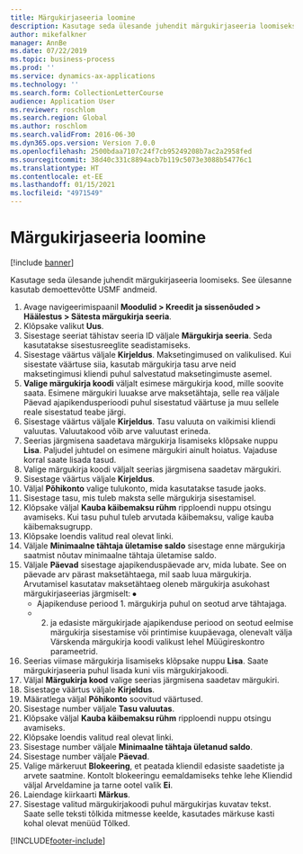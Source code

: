 ```yaml
---
title: Märgukirjaseeria loomine
description: Kasutage seda ülesande juhendit märgukirjaseeria loomiseks.
author: mikefalkner
manager: AnnBe
ms.date: 07/22/2019
ms.topic: business-process
ms.prod: ''
ms.service: dynamics-ax-applications
ms.technology: ''
ms.search.form: CollectionLetterCourse
audience: Application User
ms.reviewer: roschlom
ms.search.region: Global
ms.author: roschlom
ms.search.validFrom: 2016-06-30
ms.dyn365.ops.version: Version 7.0.0
ms.openlocfilehash: 2500bdaa7107c24f7cb95249208b7ac2a2958fed
ms.sourcegitcommit: 38d40c331c8894acb7b119c5073e3088b54776c1
ms.translationtype: HT
ms.contentlocale: et-EE
ms.lasthandoff: 01/15/2021
ms.locfileid: "4971549"
---
```

# <a name="create-a-collection-letter-sequence"></a>Märgukirjaseeria loomine

[!include [banner](../../includes/banner.md)]

Kasutage seda ülesande juhendit märgukirjaseeria loomiseks. See ülesanne kasutab demoettevõtte USMF andmeid.

1. Avage navigeerimispaanil **Moodulid > Kreedit ja sissenõuded > Häälestus > Sätesta märgukirja seeria**.
2. Klõpsake valikut **Uus**.
3. Sisestage seeriat tähistav seeria ID väljale **Märgukirja seeria**. Seda kasutatakse sisestusreeglite seadistamiseks.
4. Sisestage väärtus väljale **Kirjeldus**.  Maksetingimused on valikulised. Kui sisestate väärtuse siia, kasutab märgukirja tasu arve neid maksetingimusi kliendi puhul salvestatud maksetingimuste asemel.  
5. **Valige märgukirja koodi** väljalt esimese märgukirja kood, mille soovite saata. Esimene märgukiri luuakse arve maksetähtaja, selle rea väljale Päevad ajapikendusperioodi puhul sisestatud väärtuse ja muu sellele reale sisestatud teabe järgi.  
6. Sisestage väärtus väljale **Kirjeldus**. Tasu valuuta on vaikimisi kliendi valuutas. Valuutakood võib arve valuutast erineda.  
7. Seerias järgmisena saadetava märgukirja lisamiseks klõpsake nuppu **Lisa**. Paljudel juhtudel on esimene märgukiri ainult hoiatus. Vajaduse korral saate lisada tasud.  
8. Valige märgukirja koodi väljalt seerias järgmisena saadetav märgukiri.
9. Sisestage väärtus väljale **Kirjeldus**.
10. Väljal **Põhikonto** valige tulukonto, mida kasutatakse tasude jaoks.
11. Sisestage tasu, mis tuleb maksta selle märgukirja sisestamisel.
12. Klõpsake väljal **Kauba käibemaksu rühm** ripploendi nuppu otsingu avamiseks. Kui tasu puhul tuleb arvutada käibemaksu, valige kauba käibemaksugrupp.  
13. Klõpsake loendis valitud real olevat linki.
14. Väljale **Minimaalne tähtaja ületamise saldo** sisestage enne märgukirja saatmist nõutav minimaalne tähtaja ületamise saldo.
15. Väljale **Päevad** sisestage ajapikenduspäevade arv, mida lubate. See on päevade arv pärast maksetähtaega, mil saab luua märgukirja. Arvutamisel kasutatav maksetähtaeg oleneb märgukirja asukohast märgukirjaseerias järgmiselt: ⦁
    - Ajapikenduse periood 1. märgukirja puhul on seotud arve tähtajaga.
    - 2. ja edasiste märgukirjade ajapikenduse periood on seotud eelmise märgukirja sisestamise või printimise kuupäevaga, olenevalt välja Värskenda märgukirja koodi valikust lehel Müügireskontro parameetrid.  
16. Seerias viimase märgukirja lisamiseks klõpsake nuppu **Lisa**. Saate märgukirjaseeria puhul lisada kuni viis märgukirjakoodi.  
17. Väljal **Märgukirja kood** valige seerias järgmisena saadetav märgukiri.
18. Sisestage väärtus väljale **Kirjeldus**.
19. Määratlega väljal **Põhikonto** soovitud väärtused.
20. Sisestage number väljale **Tasu valuutas**.
21. Klõpsake väljal **Kauba käibemaksu rühm** ripploendi nuppu otsingu avamiseks.
22. Klõpsake loendis valitud real olevat linki.
23. Sisestage number väljale **Minimaalne tähtaja ületanud saldo**.
24. Sisestage number väljale **Päevad**.
25. Valige märkeruut **Blokeering**, et peatada kliendil edasiste saadetiste ja arvete saatmine. Kontolt blokeeringu eemaldamiseks tehke lehe Kliendid väljal Arveldamine ja tarne ootel valik **Ei**.  
26. Laiendage kiirkaarti **Märkus**.
27. Sisestage valitud märgukirjakoodi puhul märgukirjas kuvatav tekst. Saate selle teksti tõlkida mitmesse keelde, kasutades märkuse kasti kohal olevat menüüd Tõlked.  



[!INCLUDE[footer-include](../../../includes/footer-banner.md)]